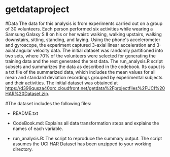 # getdataproject

#Data
The data for this analysis is from experiments carried out on a group of 30 volunteers. Each person performed six activities while wearing a Samsung Galaxy S II on his or her waist: walking, walking upstairs, walking downstairs, sitting, standing, and laying. Using the phone's accelerometer and gyroscope, the experiment captured 3-axial linear acceleration and 3-axial angular velocity data. The initial dataset was randomly partitioned into two sets, where 70% of the volunteers were selected for generating the training data and the rest generated the test data.  The run_analysis.R script subsets and summarizes the data as described in the codebook.  Its ouput is a txt file of the summarized data, which includes the mean values for all mean and standard deviation recordings grouped by experimental subjects and their activities.  The initial dataset was obtained at https://d396qusza40orc.cloudfront.net/getdata%2Fprojectfiles%2FUCI%20HAR%20Dataset.zip.

#The dataset includes the following files:

* README.txt

* CodeBook.md: Explains all data transformation steps and explains the names of each variable.

* run_analysis.R: The script to reproduce the summary output. The script assumes the UCI HAR Dataset has been unzipped to your working directory.
